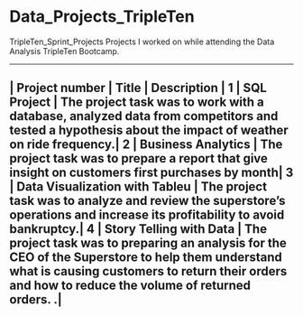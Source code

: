 # Data_Projects_TripleTen
TripleTen_Sprint_Projects
Projects I worked on while attending the Data Analysis TripleTen Bootcamp.

----------------------------------------------------------------------------------------------------------------------------------------------------------------------
| Project number |	Title	| Description |
1	| SQL Project	| The project task was to work with a database, analyzed data from competitors and tested a hypothesis about the impact of weather on ride frequency.|
2	| Business Analytics	| The project task was to prepare a report that give insight on customers first purchases by month|
3	| Data Visualization with Tableu	| The project task was to analyze and review the superstore’s operations and increase its profitability to avoid bankruptcy.|
4	| Story Telling with Data	| The project task was to preparing an analysis for the CEO of the Superstore to help them understand what is causing customers to return their orders and how to reduce the volume of returned orders. .|
----------------------------------------------------------------------------------------------------------------------------------------------------------------------

